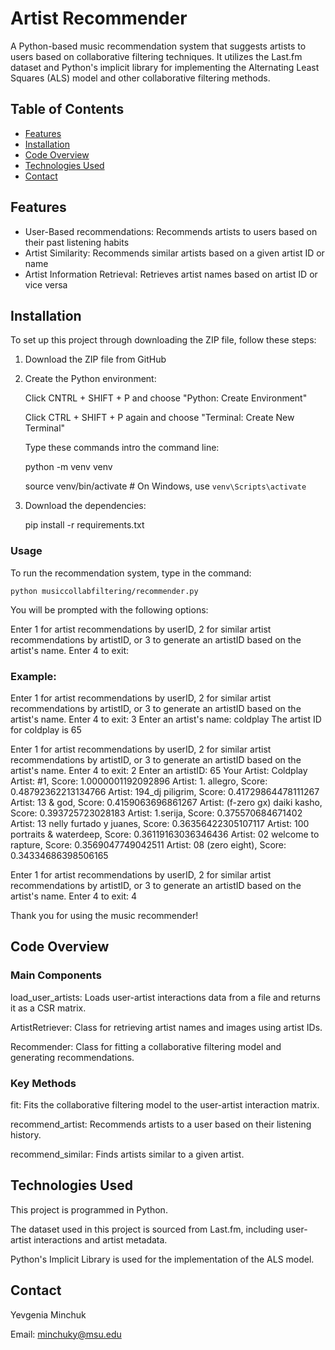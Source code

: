 # Artist Recommender
A Python-based music recommendation system that suggests artists to users based on collaborative filtering techniques. It utilizes the Last.fm dataset and Python's implicit library for implementing the Alternating Least Squares (ALS) model and other collaborative filtering methods.

## Table of Contents

- [Features](#features)
- [Installation](#installation)
- [Code Overview](#code-overview)
- [Technologies Used](#technologies-used)
- [Contact](#contact)

## Features
- User-Based recommendations: Recommends artists to users based on their past listening habits
- Artist Similarity: Recommends similar artists based on a given artist ID or name
- Artist Information Retrieval: Retrieves artist names based on artist ID or vice versa

## Installation
To set up this project through downloading the ZIP file, follow these steps:

1. Download the ZIP file from GitHub
   
2. Create the Python environment:

    Click CNTRL + SHIFT + P and choose "Python: Create Environment"

    Click CTRL + SHIFT + P again and choose "Terminal: Create New Terminal"

    Type these commands intro the command line:

    python -m venv venv
   
    source venv/bin/activate  # On Windows, use `venv\Scripts\activate`
   
3. Download the dependencies:
   
    pip install -r requirements.txt
    
### Usage
To run the recommendation system, type in the command:

    python musiccollabfiltering/recommender.py
  
You will be prompted with the following options:

Enter 1 for artist recommendations by userID, 2 for similar artist recommendations by artistID, or 3 to generate an artistID based on the artist's name. Enter 4 to exit:

### Example:

Enter 1 for artist recommendations by userID, 2 for similar artist recommendations by artistID, or 3 to generate an artistID based on the artist's name. Enter 4 to exit:
3
Enter an artist's name:   coldplay
The artist ID for coldplay is 65

Enter 1 for artist recommendations by userID, 2 for similar artist recommendations by artistID, or 3 to generate an artistID based on the artist's name. Enter 4 to exit:
2
Enter an artistID:   65
Your Artist:  Coldplay
Artist: #1, Score: 1.0000001192092896
Artist: 1. allegro, Score: 0.48792362213134766
Artist: 194_dj piligrim, Score: 0.41729864478111267
Artist: 13 & god, Score: 0.4159063696861267
Artist: (f-zero gx) daiki kasho, Score: 0.393725723028183
Artist: 1.serija, Score: 0.375570684671402
Artist: 13 nelly furtado y juanes, Score: 0.36356422305107117
Artist: 100 portraits & waterdeep, Score: 0.36119163036346436
Artist: 02 welcome to rapture, Score: 0.3569047749042511
Artist: 08 (zero eight), Score: 0.34334686398506165

Enter 1 for artist recommendations by userID, 2 for similar artist recommendations by artistID, or 3 to generate an artistID based on the artist's name. Enter 4 to exit:
4

Thank you for using the music recommender!

## Code Overview
### Main Components
load_user_artists: Loads user-artist interactions data from a file and returns it as a CSR matrix.

ArtistRetriever: Class for retrieving artist names and images using artist IDs.

Recommender: Class for fitting a collaborative filtering model and generating recommendations.

### Key Methods
fit: Fits the collaborative filtering model to the user-artist interaction matrix.

recommend_artist: Recommends artists to a user based on their listening history.

recommend_similar: Finds artists similar to a given artist.

## Technologies Used
This project is programmed in Python.

The dataset used in this project is sourced from Last.fm, including user-artist interactions and artist metadata.

Python's Implicit Library is used for the implementation of the ALS model.

## Contact
Yevgenia Minchuk

Email: minchuky@msu.edu
